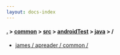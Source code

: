 ```yaml
---
layout: docs-index
---
```

#### [.](./../../../../index) > [common](./../../../index) > [src](./../../index) > [androidTest](./../index) > [java](./index) > **/**

- [james / apreader / common / ](james/apreader/common/)

